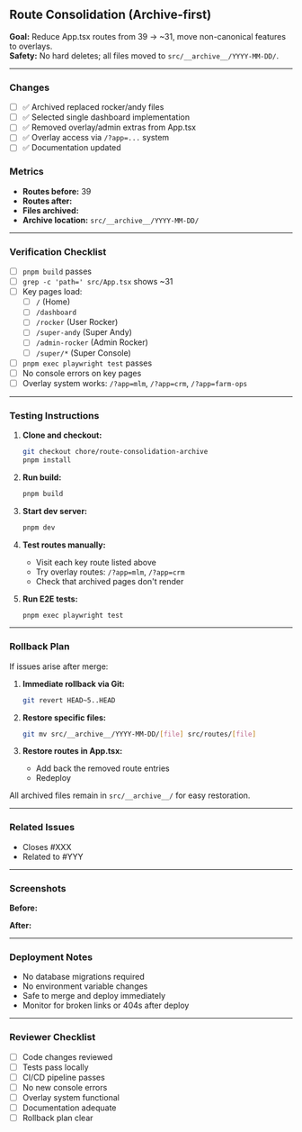 ## Route Consolidation (Archive-first)

**Goal:** Reduce App.tsx routes from 39 → ~31, move non-canonical features to overlays.  
**Safety:** No hard deletes; all files moved to `src/__archive__/YYYY-MM-DD/`.

---

### Changes

- [ ] ✅ Archived replaced rocker/andy files
- [ ] ✅ Selected single dashboard implementation
- [ ] ✅ Removed overlay/admin extras from App.tsx
- [ ] ✅ Overlay access via `/?app=...` system
- [ ] ✅ Documentation updated

### Metrics

- **Routes before:** 39
- **Routes after:** <!-- grep -c 'path=' src/App.tsx -->
- **Files archived:** <!-- find src/__archive__ -type f | wc -l -->
- **Archive location:** `src/__archive__/YYYY-MM-DD/`

---

### Verification Checklist

- [ ] `pnpm build` passes
- [ ] `grep -c 'path=' src/App.tsx` shows ~31
- [ ] Key pages load:
  - [ ] `/` (Home)
  - [ ] `/dashboard`
  - [ ] `/rocker` (User Rocker)
  - [ ] `/super-andy` (Super Andy)
  - [ ] `/admin-rocker` (Admin Rocker)
  - [ ] `/super/*` (Super Console)
- [ ] `pnpm exec playwright test` passes
- [ ] No console errors on key pages
- [ ] Overlay system works: `/?app=mlm`, `/?app=crm`, `/?app=farm-ops`

---

### Testing Instructions

1. **Clone and checkout:**
   ```bash
   git checkout chore/route-consolidation-archive
   pnpm install
   ```

2. **Run build:**
   ```bash
   pnpm build
   ```

3. **Start dev server:**
   ```bash
   pnpm dev
   ```

4. **Test routes manually:**
   - Visit each key route listed above
   - Try overlay routes: `/?app=mlm`, `/?app=crm`
   - Check that archived pages don't render

5. **Run E2E tests:**
   ```bash
   pnpm exec playwright test
   ```

---

### Rollback Plan

If issues arise after merge:

1. **Immediate rollback via Git:**
   ```bash
   git revert HEAD~5..HEAD
   ```

2. **Restore specific files:**
   ```bash
   git mv src/__archive__/YYYY-MM-DD/[file] src/routes/[file]
   ```

3. **Restore routes in App.tsx:**
   - Add back the removed route entries
   - Redeploy

All archived files remain in `src/__archive__/` for easy restoration.

---

### Related Issues

<!-- Link to GitHub issues or tickets -->

- Closes #XXX
- Related to #YYY

---

### Screenshots

<!-- Add before/after screenshots if relevant -->

**Before:**
<!-- Route count, app structure -->

**After:**
<!-- Cleaner App.tsx, overlay system working -->

---

### Deployment Notes

- No database migrations required
- No environment variable changes
- Safe to merge and deploy immediately
- Monitor for broken links or 404s after deploy

---

### Reviewer Checklist

- [ ] Code changes reviewed
- [ ] Tests pass locally
- [ ] CI/CD pipeline passes
- [ ] No new console errors
- [ ] Overlay system functional
- [ ] Documentation adequate
- [ ] Rollback plan clear
